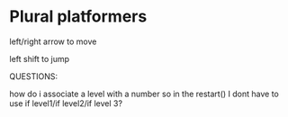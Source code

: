 # Plural platformers

left/right arrow to move

left shift to jump

QUESTIONS:

how do i associate a level with a number so in the restart() I dont have to
use if level1/if level2/if level 3?
